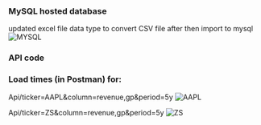 ### MySQL hosted database
updated excel file data type to convert CSV file after then import to mysql 
![MYSQL](https://github.com/jeelam25/businessquant-ass/assets/92732742/01d74fbe-31f6-437b-b3df-d4511b69cb4c)


### API code
### Load times (in Postman) for:
Api/ticker=AAPL&column=revenue,gp&period=5y
![AAPL](https://github.com/jeelam25/businessquant-ass/assets/92732742/0be5e15c-25c3-4d61-80fe-12f13147d69d)

Api/ticker=ZS&column=revenue,gp&period=5y
![ZS](https://github.com/jeelam25/businessquant-ass/assets/92732742/1b9d020f-c2c5-488f-81db-b98c37298e3a)
